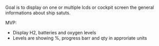 Goal is to display on one or multiple lcds or cockpit screen the general informations about ship satuts.

MVP:
- Display H2, batteries and oxygen levels
- Levels are showing %, progress barr and qty in approriate units